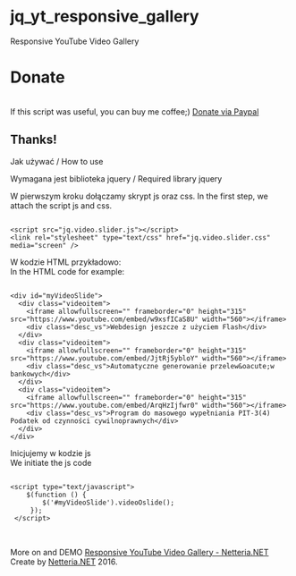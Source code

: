# jq_yt_responsive_gallery
Responsive YouTube Video Gallery

<h1>Donate</h1>
<br />
If this script was useful, you can buy me coffee;) <a href="https://paypal.me/forcoffee897?locale.x=pl_PL">Donate via Paypal</a>
<h2>Thanks!</h2>

Jak używać / How to use
<p>Wymagana jest biblioteka jquery / Required library jquery</p>

W pierwszym kroku dołączamy skrypt js oraz css.
In the first step, we attach the script js and css.

<pre><code>
&lt;script src=&quot;jq.video.slider.js&quot;&gt;&lt;/script&gt;
&lt;link rel=&quot;stylesheet&quot; type=&quot;text/css&quot; href=&quot;jq.video.slider.css&quot; media=&quot;screen&quot; /&gt;
</code></pre>
<p>W kodzie HTML przykładowo:<br />
In the HTML code for example:
</p>
<pre><code>
&lt;div id=&quot;myVideoSlide&quot;&gt;
  &lt;div class=&quot;videoitem&quot;&gt;
    &lt;iframe allowfullscreen=&quot;&quot; frameborder=&quot;0&quot; height=&quot;315&quot; src=&quot;https://www.youtube.com/embed/w9xsfICaS8U&quot; width=&quot;560&quot;&gt;&lt;/iframe&gt;
    &lt;div class=&quot;desc_vs&quot;&gt;Webdesign jeszcze z u&zdot;yciem Flash&lt;/div&gt;
  &lt;/div&gt;
  &lt;div class=&quot;videoitem&quot;&gt;
    &lt;iframe allowfullscreen=&quot;&quot; frameborder=&quot;0&quot; height=&quot;315&quot; src=&quot;https://www.youtube.com/embed/JjtRj5ybloY&quot; width=&quot;560&quot;&gt;&lt;/iframe&gt;
    &lt;div class=&quot;desc_vs&quot;&gt;Automatyczne generowanie przelew&amp;oacute;w bankowych&lt;/div&gt;
  &lt;/div&gt;
  &lt;div class=&quot;videoitem&quot;&gt;
    &lt;iframe allowfullscreen=&quot;&quot; frameborder=&quot;0&quot; height=&quot;315&quot; src=&quot;https://www.youtube.com/embed/ArqHzIjfwr0&quot; width=&quot;560&quot;&gt;&lt;/iframe&gt;
    &lt;div class=&quot;desc_vs&quot;&gt;Program do masowego wype&lstrok;niania PIT-3(4) Podatek od czynno&sacute;ci cywilnoprawnych&lt;/div&gt;
  &lt;/div&gt;
&lt;/div&gt;
</code></pre>
<p>
Inicjujemy w kodzie js<br />
We initiate the js code
</p>
<pre><code>
&lt;script type=&quot;text/javascript&quot;&gt;
    $(function () {
        $(&apos;#myVideoSlide&apos;).videoOslide();
     });
 &lt;/script&gt;
</code></pre>
<br />


More on and DEMO [Responsive YouTube Video Gallery - Netteria.NET](https://netteria.net/responsive-youtube-video-gallery-slider/103/)<br>
Create by [Netteria.NET](https://netteria.net) 2016.

